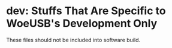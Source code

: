 # dev: Stuffs That Are Specific to WoeUSB's Development Only
These files should not be included into software build.
